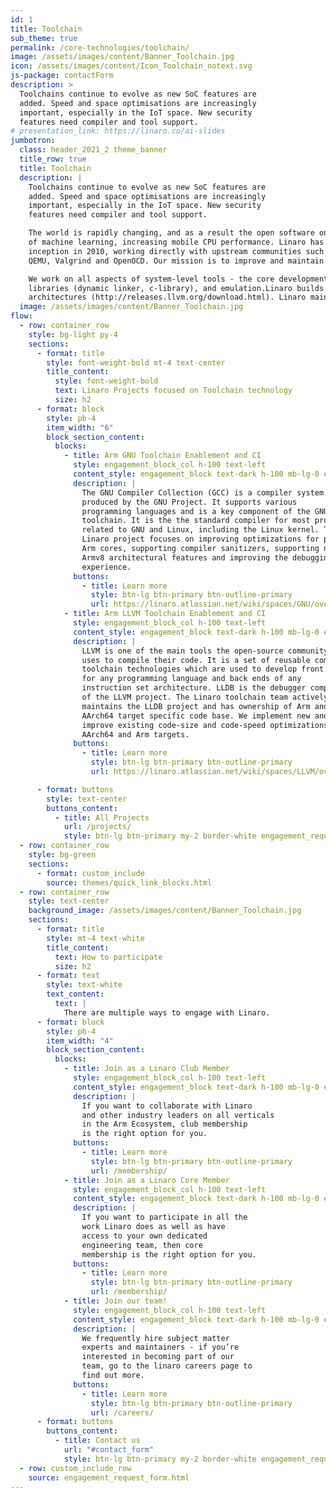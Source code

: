 ```yaml
---
id: 1
title: Toolchain
sub_theme: true
permalink: /core-technologies/toolchain/
image: /assets/images/content/Banner_Toolchain.jpg
icon: /assets/images/content/Icon_Toolchain_notext.svg
js-package: contactForm
description: >
  Toolchains continue to evolve as new SoC features are
  added. Speed and space optimisations are increasingly
  important, especially in the IoT space. New security
  features need compiler and tool support.
# presentation_link: https://linaro.co/ai-slides
jumbotron:
  class: header_2021_2 theme_banner
  title_row: true
  title: Toolchain
  description: |
    Toolchains continue to evolve as new SoC features are
    added. Speed and space optimisations are increasingly
    important, especially in the IoT space. New security
    features need compiler and tool support.

    The world is rapidly changing, and as a result the open software on computing systems is having to accommodate a shift to greater use
    of machine learning, increasing mobile CPU performance. Linaro has provided open source tools for Arm architectures since its
    inception in 2010, working directly with upstream communities such as GCC, Binutils, GDB, Glibc, Newlib, LLVM, Clang, LLD, LLDB,
    QEMU, Valgrind and OpenOCD. Our mission is to improve and maintain open-source Arm toolchain projects.

    We work on all aspects of system-level tools - the core development toolchain (compiler, assembler, linker, debugger), core system
    libraries (dynamic linker, c-library), and emulation.Linaro builds and tests LLVM community integration releases for ARM and AArch64
    architectures (http://releases.llvm.org/download.html). Linaro maintainers serve as release managers for QEMU and Glibc project.
  image: /assets/images/content/Banner_Toolchain.jpg
flow:
  - row: container_row
    style: bg-light py-4
    sections:
      - format: title
        style: font-weight-bold mt-4 text-center
        title_content:
          style: font-weight-bold
          text: Linaro Projects focused on Toolchain technology
          size: h2
      - format: block
        style: pb-4
        item_width: "6"
        block_section_content:
          blocks:
            - title: Arm GNU Toolchain Enablement and CI
              style: engagement_block_col h-100 text-left
              content_style: engagement_block text-dark h-100 mb-lg-0 engagement_block_content d-flex flex-column justify-content-around align-items-baseline
              description: |
                The GNU Compiler Collection (GCC) is a compiler system
                produced by the GNU Project. It supports various
                programming languages and is a key component of the GNU
                toolchain. It is the the standard compiler for most projects
                related to GNU and Linux, including the Linux kernel. This
                Linaro project focuses on improving optimizations for popular
                Arm cores, supporting compiler sanitizers, supporting new
                Armv8 architectural features and improving the debugging
                experience.
              buttons:
                - title: Learn more
                  style: btn-lg btn-primary btn-outline-primary
                  url: https://linaro.atlassian.net/wiki/spaces/GNU/overview
            - title: Arm LLVM Toolchain Enablement and CI
              style: engagement_block_col h-100 text-left
              content_style: engagement_block text-dark h-100 mb-lg-0 engagement_block_content d-flex flex-column justify-content-around align-items-baseline
              description: |
                LLVM is one of the main tools the open-source community
                uses to compile their code. It is a set of reusable compiler and
                toolchain technologies which are used to develop front ends
                for any programming language and back ends of any
                instruction set architecture. LLDB is the debugger component
                of the LLVM project. The Linaro toolchain team actively
                maintains the LLDB project and has ownership of Arm and
                AArch64 target specific code base. We implement new and
                improve existing code-size and code-speed optimizations for
                AArch64 and Arm targets.
              buttons:
                - title: Learn more
                  style: btn-lg btn-primary btn-outline-primary
                  url: https://linaro.atlassian.net/wiki/spaces/LLVM/overview

      - format: buttons
        style: text-center
        buttons_content:
          - title: All Projects
            url: /projects/
            style: btn-lg btn-primary my-2 border-white engagement_request_contact_btn
  - row: container_row
    style: bg-green
    sections:
      - format: custom_include
        source: themes/quick_link_blocks.html
  - row: container_row
    style: text-center
    background_image: /assets/images/content/Banner_Toolchain.jpg
    sections:
      - format: title
        style: mt-4 text-white
        title_content:
          text: How to participate
          size: h2
      - format: text
        style: text-white
        text_content:
          text: |
            There are multiple ways to engage with Linaro.
      - format: block
        style: pb-4
        item_width: "4"
        block_section_content:
          blocks:
            - title: Join as a Linaro Club Member
              style: engagement_block_col h-100 text-left
              content_style: engagement_block text-dark h-100 mb-lg-0 engagement_block_content d-flex flex-column justify-content-around align-items-baseline
              description: |
                If you want to collaborate with Linaro
                and other industry leaders on all verticals
                in the Arm Ecosystem, club membership
                is the right option for you.
              buttons:
                - title: Learn more
                  style: btn-lg btn-primary btn-outline-primary
                  url: /membership/
            - title: Join as a Linaro Core Member
              style: engagement_block_col h-100 text-left
              content_style: engagement_block text-dark h-100 mb-lg-0 engagement_block_content d-flex flex-column justify-content-around align-items-baseline
              description: |
                If you want to participate in all the
                work Linaro does as well as have
                access to your own dedicated
                engineering team, then core
                membership is the right option for you.
              buttons:
                - title: Learn more
                  style: btn-lg btn-primary btn-outline-primary
                  url: /membership/
            - title: Join our team!
              style: engagement_block_col h-100 text-left
              content_style: engagement_block text-dark h-100 mb-lg-0 engagement_block_content d-flex flex-column justify-content-around align-items-baseline
              description: |
                We frequently hire subject matter
                experts and maintainers - if you’re
                interested in becoming part of our
                team, go to the linaro careers page to
                find out more.
              buttons:
                - title: Learn more
                  style: btn-lg btn-primary btn-outline-primary
                  url: /careers/
      - format: buttons
        buttons_content:
          - title: Contact us
            url: "#contact_form"
            style: btn-lg btn-primary my-2 border-white engagement_request_contact_btn
  - row: custom_include_row
    source: engagement_request_form.html
---
```

